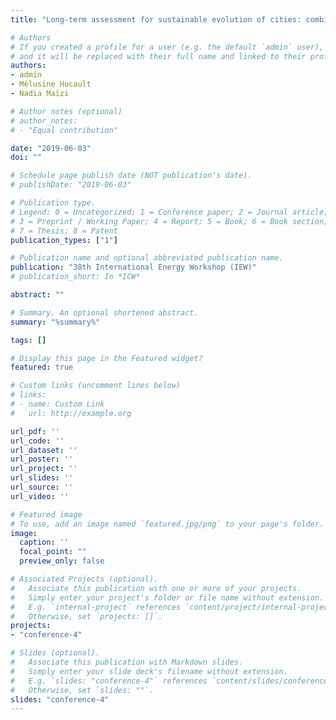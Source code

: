 ```yaml
---
title: "Long-term assessment for sustainable evolution of cities: combining land-use and building allocation with an energy system model"

# Authors
# If you created a profile for a user (e.g. the default `admin` user), write the username (folder name) here 
# and it will be replaced with their full name and linked to their profile.
authors:
- admin
- Mélusine Hucault
- Nadia Maïzi

# Author notes (optional)
# author_notes:
# - "Equal contribution"

date: "2019-06-03"
doi: ""

# Schedule page publish date (NOT publication's date).
# publishDate: "2019-06-03"

# Publication type.
# Legend: 0 = Uncategorized; 1 = Conference paper; 2 = Journal article;
# 3 = Preprint / Working Paper; 4 = Report; 5 = Book; 6 = Book section;
# 7 = Thesis; 8 = Patent
publication_types: ["1"]

# Publication name and optional abbreviated publication name.
publication: "38th International Energy Workshop (IEW)"
# publication_short: In *ICW*

abstract: ""

# Summary. An optional shortened abstract.
summary: "%summary%"

tags: []

# Display this page in the Featured widget?
featured: true

# Custom links (uncomment lines below)
# links:
# - name: Custom Link
#   url: http://example.org

url_pdf: ''
url_code: ''
url_dataset: ''
url_poster: ''
url_project: ''
url_slides: ''
url_source: ''
url_video: ''

# Featured image
# To use, add an image named `featured.jpg/png` to your page's folder. 
image:
  caption: ''
  focal_point: ""
  preview_only: false

# Associated Projects (optional).
#   Associate this publication with one or more of your projects.
#   Simply enter your project's folder or file name without extension.
#   E.g. `internal-project` references `content/project/internal-project/index.md`.
#   Otherwise, set `projects: []`.
projects:
- "conference-4"

# Slides (optional).
#   Associate this publication with Markdown slides.
#   Simply enter your slide deck's filename without extension.
#   E.g. `slides: "conference-4"` references `content/slides/conference-4/index.md`.
#   Otherwise, set `slides: ""`.
slides: "conference-4"
---
```

